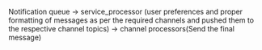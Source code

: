 Notification queue -> service_processor (user preferences and proper formatting of messages as per the required channels and pushed them to the respective channel topics) -> channel processors(Send the final message)